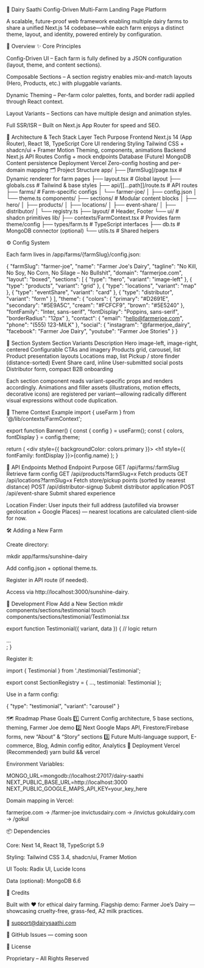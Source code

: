 🧭 Dairy Saathi
Config-Driven Multi-Farm Landing Page Platform

A scalable, future-proof web framework enabling multiple dairy farms to share a unified Next.js 14 codebase—while each farm enjoys a distinct theme, layout, and identity, powered entirely by configuration.

🌟 Overview
✨ Core Principles

Config-Driven UI – Each farm is fully defined by a JSON configuration (layout, theme, and content sections).

Composable Sections – A section registry enables mix-and-match layouts (Hero, Products, etc.) with pluggable variants.

Dynamic Theming – Per-farm color palettes, fonts, and border radii applied through React context.

Layout Variants – Sections can have multiple design and animation styles.

Full SSR/ISR – Built on Next.js App Router for speed and SEO.

🧱 Architecture & Tech Stack
Layer	Tech	Purpose
Frontend	Next.js 14 (App Router), React 18, TypeScript	Core UI rendering
Styling	Tailwind CSS + shadcn/ui + Framer Motion	Theming, components, animations
Backend	Next.js API Routes	Config + mock endpoints
Database (Future)	MongoDB	Content persistence
Deployment	Vercel	Zero-config hosting and per-domain mapping
🗂 Project Structure
app/
├── [farmSlug]/page.tsx         # Dynamic renderer for farm pages
├── layout.tsx                  # Global layout
├── globals.css                 # Tailwind & base styles
├── api/[[...path]]/route.ts    # API routes
├── farms/                      # Farm-specific configs
│   └── farmer-joe/
│       ├── config.json
│       └── theme.ts
components/
├── sections/                   # Modular content blocks
│   ├── hero/
│   ├── products/
│   ├── locations/
│   ├── event-share/
│   ├── distributor/
│   └── registry.ts
├── layout/                     # Header, Footer
└── ui/                         # shadcn primitives
lib/
├── contexts/FarmContext.tsx    # Provides farm theme/config
├── types/farm.ts               # TypeScript interfaces
├── db.ts                       # MongoDB connector (optional)
└── utils.ts                    # Shared helpers

⚙️ Config System

Each farm lives in /app/farms/{farmSlug}/config.json:

{
  "farmSlug": "farmer-joe",
  "name": "Farmer Joe's Dairy",
  "tagline": "No Kill, No Soy, No Corn, No Silage – No Bullshit",
  "domain": "farmerjoe.com",
  "layout": "boxed",
  "sections": [
    { "type": "hero", "variant": "image-left" },
    { "type": "products", "variant": "grid" },
    { "type": "locations", "variant": "map" },
    { "type": "eventShare", "variant": "card" },
    { "type": "distributor", "variant": "form" }
  ],
  "theme": {
    "colors": {
      "primary": "#D2691E",
      "secondary": "#5E9A5C",
      "cream": "#FCFCF9",
      "brown": "#5E5240"
    },
    "fontFamily": "Inter, sans-serif",
    "fontDisplay": "Poppins, sans-serif",
    "borderRadius": "12px"
  },
  "contact": {
    "email": "hello@farmerjoe.com",
    "phone": "(555) 123-MILK"
  },
  "social": {
    "instagram": "@farmerjoe_dairy",
    "facebook": "Farmer Joe Dairy",
    "youtube": "Farmer Joe Stories"
  }
}

🧩 Section System
Section	Variants	Description
Hero	image-left, image-right, centered	Configurable CTAs and imagery
Products	grid, carousel, list	Product presentation layouts
Locations	map, list	Pickup / store finder (distance-sorted)
Event Share	card, inline	User-submitted social posts
Distributor	form, compact	B2B onboarding

Each section component reads variant-specific props and renders accordingly.
Animations and filler assets (illustrations, motion effects, decorative icons) are registered per variant—allowing radically different visual expressions without code duplication.

🎨 Theme Context Example
import { useFarm } from '@/lib/contexts/FarmContext';

export function Banner() {
  const { config } = useFarm();
  const { colors, fontDisplay } = config.theme;

  return (
    <div style={{ backgroundColor: colors.primary }}>
      <h1 style={{ fontFamily: fontDisplay }}>{config.name}</h1>
    </div>
  );
}

🔌 API Endpoints
Method	Endpoint	Purpose
GET	/api/farms/:farmSlug	Retrieve farm config
GET	/api/products?farmSlug=x	Fetch products
GET	/api/locations?farmSlug=x	Fetch store/pickup points (sorted by nearest distance)
POST	/api/distributor-signup	Submit distributor application
POST	/api/event-share	Submit shared experience

Location Finder:
User inputs their full address (autofilled via browser geolocation + Google Places) — nearest locations are calculated client-side for now.

🛠️ Adding a New Farm

Create directory:

mkdir app/farms/sunshine-dairy


Add config.json + optional theme.ts.

Register in API route (if needed).

Access via http://localhost:3000/sunshine-dairy.

🧪 Development Flow
Add a New Section
mkdir components/sections/testimonial
touch components/sections/testimonial/Testimonial.tsx

export function Testimonial({ variant, data }) {
  // logic
  return <section>...</section>;
}


Register it:

import { Testimonial } from './testimonial/Testimonial';

export const SectionRegistry = {
  ...,
  testimonial: Testimonial
};


Use in a farm config:

{ "type": "testimonial", "variant": "carousel" }

🗺️ Roadmap
Phase	Goals
1️⃣ Current	Config architecture, 5 base sections, theming, Farmer Joe demo
2️⃣ Next	Google Maps API, Firestore/Firebase forms, new “About” & “Story” sections
3️⃣ Future	Multi-language support, E-commerce, Blog, Admin config editor, Analytics
🚀 Deployment
Vercel (Recommended)
yarn build && vercel


Environment Variables:

MONGO_URL=mongodb://localhost:27017/dairy-saathi
NEXT_PUBLIC_BASE_URL=http://localhost:3000
NEXT_PUBLIC_GOOGLE_MAPS_API_KEY=your_key_here


Domain mapping in Vercel:

farmerjoe.com → /farmer-joe
invictusdairy.com → /invictus
gokuldairy.com → /gokul

📦 Dependencies

Core: Next 14, React 18, TypeScript 5.9

Styling: Tailwind CSS 3.4, shadcn/ui, Framer Motion

UI Tools: Radix UI, Lucide Icons

Data (optional): MongoDB 6.6

👥 Credits

Built with ❤️ for ethical dairy farming.
Flagship demo: Farmer Joe’s Dairy — showcasing cruelty-free, grass-fed, A2 milk practices.

📧 support@dairysaathi.com

🔗 GitHub Issues — coming soon

🧾 License

Proprietary – All Rights Reserved